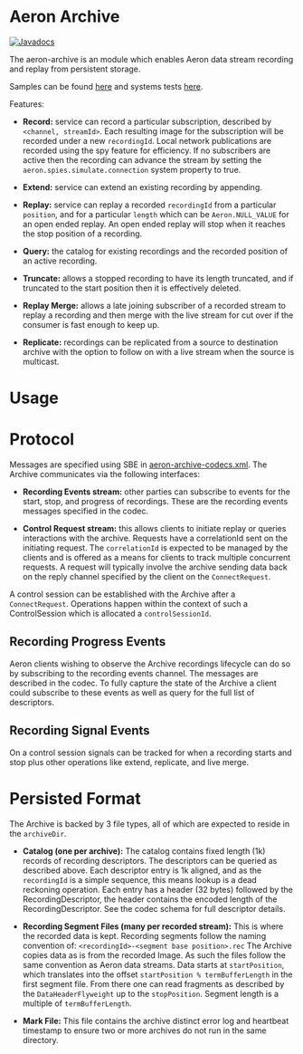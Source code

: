 Aeron Archive
===

[![Javadocs](http://www.javadoc.io/badge/io.aeron/aeron-all.svg)](http://www.javadoc.io/doc/io.aeron/aeron-all)

The aeron-archive is an module which enables Aeron data stream recording and replay from persistent storage. 

Samples can be found [here](https://github.com/real-logic/aeron/blob/master/aeron-samples/scripts/archive/README.md) and
systems tests [here](https://github.com/real-logic/aeron/tree/master/aeron-system-tests/src/test/java/io/aeron/archive).

Features:

- **Record:** service can record a particular subscription, described by `<channel, streamId>`. Each resulting image
for the subscription will be recorded under a new `recordingId`. Local network publications are recorded using the spy
feature for efficiency. If no subscribers are active then the recording can advance the stream by setting the
`aeron.spies.simulate.connection` system property to true.

- **Extend:** service can extend an existing recording by appending.

- **Replay:** service can replay a recorded `recordingId` from a particular `position`, and for a particular `length`
which can be `Aeron.NULL_VALUE` for an open ended replay. An open ended replay will stop when it reaches the stop
position of a recording.

- **Query:** the catalog for existing recordings and the recorded position of an active recording.

- **Truncate:** allows a stopped recording to have its length truncated, and if truncated to the start position then it
is effectively deleted.

- **Replay Merge:** allows a late joining subscriber of a recorded stream to replay a recording and then merge with the
live stream for cut over if the consumer is fast enough to keep up.

- **Replicate:** recordings can be replicated from a source to destination archive with the option to follow on with
a live stream when the source is multicast.

Usage
=====

Protocol
=====
Messages are specified using SBE in [aeron-archive-codecs.xml](https://github.com/real-logic/aeron/blob/master/aeron-archive/src/main/resources/aeron-archive-codecs.xml).
The Archive communicates via the following interfaces:

 - **Recording Events stream:** other parties can subscribe to events for the start,
 stop, and progress of recordings. These are the recording events messages specified in the codec.
 
 - **Control Request stream:** this allows clients to initiate replay or queries interactions with the archive.
 Requests have a correlationId sent on the initiating request. The `correlationId` is expected to be managed by
 the clients and is offered as a means for clients to track multiple concurrent requests. A request will typically
 involve the archive sending data back on the reply channel specified by the client on the `ConnectRequest`.

A control session can be established with the Archive after a `ConnectRequest`. Operations happen within
the context of such a ControlSession which is allocated a `controlSessionId`.

Recording Progress Events
----
Aeron clients wishing to observe the Archive recordings lifecycle can do so by subscribing to the recording events
channel. The messages are described in the codec. To fully capture the state of the Archive a client could subscribe
to these events as well as query for the full list of descriptors.

Recording Signal Events
----
On a control session signals can be tracked for when a recording starts and stop plus other operations like extend,
replicate, and live merge.

Persisted Format
=====
The Archive is backed by 3 file types, all of which are expected to reside in the `archiveDir`.

 -  **Catalog (one per archive):** The catalog contains fixed length (1k) records of recording
 descriptors. The descriptors can be queried as described above. Each descriptor entry is 1k aligned,
 and as the `recordingId` is a simple sequence, this means lookup is a dead reckoning operation.
 Each entry has a header (32 bytes) followed by the RecordingDescriptor, the header contains the encoded
 length of the RecordingDescriptor. See the codec schema for full descriptor details.
 
 - **Recording Segment Files (many per recorded stream):** This is where the recorded data is kept.
 Recording segments follow the naming convention of: `<recordingId>-<segment base position>.rec`
 The Archive copies data as is from the recorded Image. As such the files follow the same convention
 as Aeron data streams. Data starts at `startPosition`, which translates into the offset
 `startPosition % termBufferLength` in the first segment file. From there one can read fragments
 as described by the `DataHeaderFlyweight` up to the `stopPosition`. Segment length is a multiple of `termBufferLength`.
 
  - **Mark File:** This file contains the archive distinct error log and heartbeat timestamp to ensure two or more
 archives do not run in the same directory.
